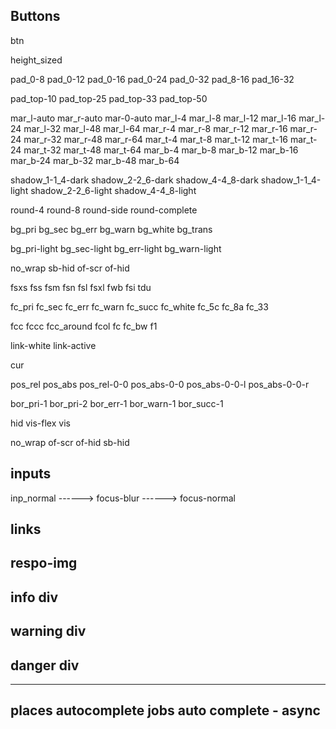 ## Buttons

btn

height_sized

pad_0-8
pad_0-12
pad_0-16
pad_0-24
pad_0-32
pad_8-16
pad_16-32

pad_top-10
pad_top-25
pad_top-33
pad_top-50

mar_l-auto
mar_r-auto
mar-0-auto
mar_l-4
mar_l-8
mar_l-12
mar_l-16
mar_l-24
mar_l-32
mar_l-48
mar_l-64
mar_r-4
mar_r-8
mar_r-12
mar_r-16
mar_r-24
mar_r-32
mar_r-48
mar_r-64
mar_t-4
mar_t-8
mar_t-12
mar_t-16
mar_t-24
mar_t-32
mar_t-48
mar_t-64
mar_b-4
mar_b-8
mar_b-12
mar_b-16
mar_b-24
mar_b-32
mar_b-48
mar_b-64

shadow_1-1_4-dark
shadow_2-2_6-dark
shadow_4-4_8-dark
shadow_1-1_4-light
shadow_2-2_6-light
shadow_4-4_8-light

round-4
round-8
round-side
round-complete

bg_pri
bg_sec
bg_err
bg_warn
bg_white
bg_trans

bg_pri-light
bg_sec-light
bg_err-light
bg_warn-light

no_wrap
sb-hid
of-scr
of-hid

fsxs
fss
fsm
fsn
fsl
fsxl
fwb
fsi
tdu

fc_pri
fc_sec
fc_err
fc_warn
fc_succ
fc_white
fc_5c
fc_8a
fc_33

fcc
fccc
fcc_around
fcol
fc
fc_bw
f1

link-white
link-active

cur

pos_rel
pos_abs
pos_rel-0-0
pos_abs-0-0
pos_abs-0-0-l
pos_abs-0-0-r

bor_pri-1
bor_pri-2
bor_err-1
bor_warn-1
bor_succ-1

hid
vis-flex
vis

no_wrap
of-scr
of-hid
sb-hid

## inputs

inp_normal
------> focus-blur
------> focus-normal

## links

## respo-img

## info div

## warning div

## danger div

---

places autocomplete
jobs auto complete - async
--
